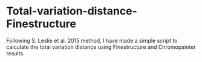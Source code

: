 # Total-variation-distance-Finestructure

Following S. Leslie et al. 2015 method, I have made a simple script to calculate the total variation distance using Finestructure and Chromopainter results.
